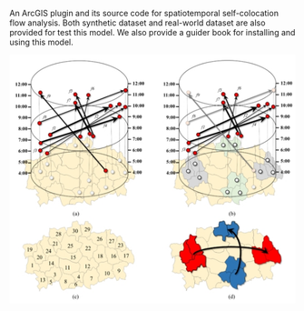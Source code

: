 An ArcGIS plugin and its source code for spatiotemporal self-colocation flow analysis. Both synthetic dataset and real-world dataset are also provided for test this model. We also provide a guider book for installing and using this model.

![Figure.1](https://github.com/gissuifeng/ST-SCLF/blob/master/Storage_images/Figure1.jpg)
